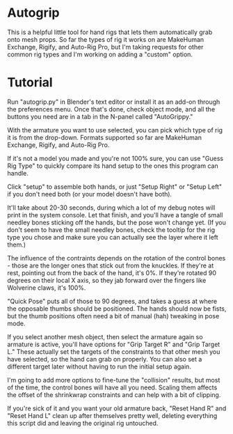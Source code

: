 # Autogrip

This is a helpful little tool for hand rigs that lets them automatically grab onto mesh props. So far the types of rig it works on are MakeHuman Exchange, Rigify, and Auto-Rig Pro, but I'm taking requests for other common rig types and I'm working on adding a "custom" option. 

# Tutorial

Run "autogrip.py" in Blender's text editor or install it as an add-on through the preferences menu. Once that's done, check object mode, and all the buttons you need are in a tab in the N-panel called "AutoGrippy."

With the armature you want to use selected, you can pick which type of rig it is from the drop-down. Formats supported so far are MakeHuman Exchange, Rigify, and Auto-Rig Pro. 

If it's not a model you made and you're not 100% sure, you can use "Guess Rig Type" to quickly compare its hand setup to the ones this program can handle.

Click "setup" to assemble both hands, or just "Setup Right" or "Setup Left" if you don't need both (or your model doesn't have both).

It'll take about 20-30 seconds, during which a lot of my debug notes will print in the system console. Let that finish, and you'll have a tangle of small needley bones sticking off the hands, but the pose won't change yet. 
(If you don't seem to have the small needley bones, check the tooltip for the rig type you chose and make sure you can actually see the layer where it left them.)

The influence of the contraints depends on the rotation of the control bones - those are the longer ones that stick out from the knuckles. If they're at rest, pointing out from the back of the hand, it's 0%. If they're rotated 90 degrees on their local X axis, so they jab forward over the fingers like Wolverine claws, it's 100%.

"Quick Pose" puts all of those to 90 degrees, and takes a guess at where the opposable thumbs should be positioned. The hands should now be fists, but the thumb positions often need a bit of manual (hah) tweaking in pose mode.

If you select another mesh object, then select the armature again so armature is active, you'll have options for "Grip Target R" and "Grip Target L." These actually set the targets of the constraints to that other mesh you have selected, so the hand can grab on properly. You can also set a different target later without having to run the initial setup again.

I'm going to add more options to fine-tune the "collision" results, but most of the time, the control bones will have all you need. Scaling them affects the offset of the shrinkwrap constraints and can help with a bit of clipping.

If you're sick of it and you want your old armature back, "Reset Hand R" and "Reset Hand L" clean up after themselves pretty well, deleting everything this script did and leaving the original rig untouched.
